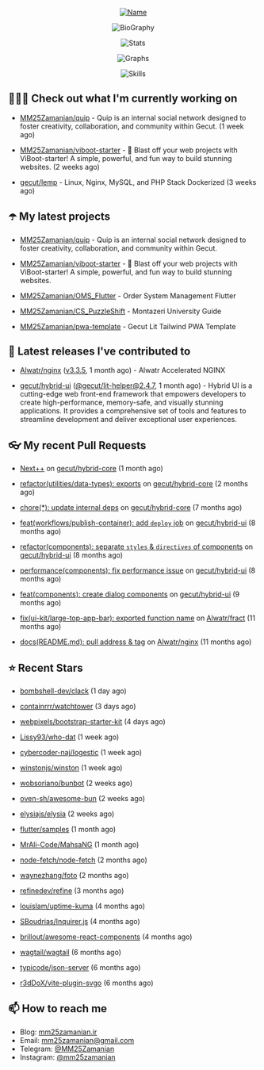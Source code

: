 <p align="center">
  <a href="https://github.com/MM25Zamanian">
    <img
      src="https://readme-typing-svg.demolab.com?font=Comic+Neue&weight=800&size=30&duration=4000&pause=1000&color=04F759&center=true&vCenter=true&multiline=true&repeat=false&width=462&lines=S.+MohammadMahdi+Zamanian"
      alt="Name"
    />
  </a>
</p>

<p align="center">
  <img
    src="https://readme-typing-svg.demolab.com?font=Comic+Neue&duration=4000&pause=1000&color=04F759&center=true&vCenter=true&lines=Junior+Full-Stack+Developer;Focusing+on+Front-End+With+Best+Practice;Trying+to+Learn+SW+Architecture+Patterns"
    alt="BioGraphy"
  />
</p>

<p align="center">
  <img src="https://streak-stats.demolab.com/?user=MM25Zamanian&hide_border=true&border_radius=0&date_format=j%20M%5B%20Y%5D&mode=weekly&card_width=400&background=000802&sideLabels=04F759&dates=04F759&sideNums=04F759&currStreakNum=04F759&ring=04F759&currStreakLabel=04F759&fire=EB4705&hide_longest_streak=true" alt="Stats" />
</p>

<p align="center">
  <img
    src="https://github-readme-activity-graph.vercel.app/graph?username=MM25Zamanian&bg_color=000802&color=04F759&line=04F759&point=ffffff&area=true&hide_border=true"
    alt="Graphs"
  />
</p>

<p align="center">
  <img
    src="https://skillicons.dev/icons?i=androidstudio,arduino,bash,bootstrap,cpp,ts,codepen,css,django,docker,figma,linux,lit,md,mongodb,nginx,nodejs,py,vscode,vite&perline=10"
    alt="Skills"
  />
</p>


## 👨🏻‍💻 Check out what I'm currently working on



- [MM25Zamanian/quip](https://github.com/MM25Zamanian/quip) - Quip is an internal social network designed to foster creativity, collaboration, and community within Gecut.  (1 week ago)

- [MM25Zamanian/viboot-starter](https://github.com/MM25Zamanian/viboot-starter) - 🚀 Blast off your web projects with ViBoot-starter! A simple, powerful, and fun way to build stunning websites. (2 weeks ago)

- [gecut/lemp](https://github.com/gecut/lemp) - Linux, Nginx, MySQL, and PHP Stack Dockerized (3 weeks ago)

## ☂️ My latest projects



- [MM25Zamanian/quip](https://github.com/MM25Zamanian/quip) - Quip is an internal social network designed to foster creativity, collaboration, and community within Gecut. 

- [MM25Zamanian/viboot-starter](https://github.com/MM25Zamanian/viboot-starter) - 🚀 Blast off your web projects with ViBoot-starter! A simple, powerful, and fun way to build stunning websites.

- [MM25Zamanian/OMS_Flutter](https://github.com/MM25Zamanian/OMS_Flutter) - Order System Management Flutter

- [MM25Zamanian/CS_PuzzleShift](https://github.com/MM25Zamanian/CS_PuzzleShift) - Montazeri University Guide

- [MM25Zamanian/pwa-template](https://github.com/MM25Zamanian/pwa-template) - Gecut Lit Tailwind PWA Template

## 🎉 Latest releases I've contributed to



- [Alwatr/nginx](https://github.com/Alwatr/nginx) ([v3.3.5](https://github.com/Alwatr/nginx/releases/tag/v3.3.5), 1 month ago) - Alwatr Accelerated NGINX

- [gecut/hybrid-ui](https://github.com/gecut/hybrid-ui) ([@gecut/lit-helper@2.4.7](https://github.com/gecut/hybrid-ui/releases/tag/%40gecut/lit-helper%402.4.7), 1 month ago) - Hybrid UI is a cutting-edge web front-end framework that empowers developers to create high-performance, memory-safe, and visually stunning applications. It provides a comprehensive set of tools and features to streamline development and deliver exceptional user experiences.

## 👓 My recent Pull Requests



- [Next&#43;&#43;](https://github.com/gecut/hybrid-core/pull/174) on [gecut/hybrid-core](https://github.com/gecut/hybrid-core) (1 month ago)

- [refactor(utilities/data-types): exports](https://github.com/gecut/hybrid-core/pull/173) on [gecut/hybrid-core](https://github.com/gecut/hybrid-core) (2 months ago)

- [chore(*): update internal deps](https://github.com/gecut/hybrid-core/pull/112) on [gecut/hybrid-core](https://github.com/gecut/hybrid-core) (7 months ago)

- [feat(workflows/publish-container): add `deploy` job](https://github.com/gecut/hybrid-ui/pull/85) on [gecut/hybrid-ui](https://github.com/gecut/hybrid-ui) (8 months ago)

- [refactor(components): separate `styles` &amp; `directives` of components](https://github.com/gecut/hybrid-ui/pull/83) on [gecut/hybrid-ui](https://github.com/gecut/hybrid-ui) (8 months ago)

- [performance(components): fix performance issue](https://github.com/gecut/hybrid-ui/pull/58) on [gecut/hybrid-ui](https://github.com/gecut/hybrid-ui) (8 months ago)

- [feat(components): create dialog components](https://github.com/gecut/hybrid-ui/pull/26) on [gecut/hybrid-ui](https://github.com/gecut/hybrid-ui) (9 months ago)

- [fix(ui-kit/large-top-app-bar): exported function name](https://github.com/Alwatr/fract/pull/155) on [Alwatr/fract](https://github.com/Alwatr/fract) (11 months ago)

- [docs(README.md): pull address &amp; tag](https://github.com/Alwatr/nginx/pull/21) on [Alwatr/nginx](https://github.com/Alwatr/nginx) (11 months ago)

## ⭐ Recent Stars



- [bombshell-dev/clack](https://github.com/bombshell-dev/clack) (1 day ago)

- [containrrr/watchtower](https://github.com/containrrr/watchtower) (3 days ago)

- [webpixels/bootstrap-starter-kit](https://github.com/webpixels/bootstrap-starter-kit) (4 days ago)

- [Lissy93/who-dat](https://github.com/Lissy93/who-dat) (1 week ago)

- [cybercoder-naj/logestic](https://github.com/cybercoder-naj/logestic) (1 week ago)

- [winstonjs/winston](https://github.com/winstonjs/winston) (1 week ago)

- [wobsoriano/bunbot](https://github.com/wobsoriano/bunbot) (2 weeks ago)

- [oven-sh/awesome-bun](https://github.com/oven-sh/awesome-bun) (2 weeks ago)

- [elysiajs/elysia](https://github.com/elysiajs/elysia) (2 weeks ago)

- [flutter/samples](https://github.com/flutter/samples) (1 month ago)

- [MrAli-Code/MahsaNG](https://github.com/MrAli-Code/MahsaNG) (1 month ago)

- [node-fetch/node-fetch](https://github.com/node-fetch/node-fetch) (2 months ago)

- [waynezhang/foto](https://github.com/waynezhang/foto) (2 months ago)

- [refinedev/refine](https://github.com/refinedev/refine) (3 months ago)

- [louislam/uptime-kuma](https://github.com/louislam/uptime-kuma) (4 months ago)

- [SBoudrias/Inquirer.js](https://github.com/SBoudrias/Inquirer.js) (4 months ago)

- [brillout/awesome-react-components](https://github.com/brillout/awesome-react-components) (4 months ago)

- [wagtail/wagtail](https://github.com/wagtail/wagtail) (6 months ago)

- [typicode/json-server](https://github.com/typicode/json-server) (6 months ago)

- [r3dDoX/vite-plugin-svgo](https://github.com/r3dDoX/vite-plugin-svgo) (6 months ago)

## 📫 How to reach me

- Blog: [mm25zamanian.ir](https://mm25zamanian.ir)
- Email: [mm25zamanian@gmail.com](mailto://mm25zamanian@gmail.com)
- Telegram: [@MM25Zamanian](https://t.me/MM25Zamanian)
- Instagram: [@mm25zamanian](https://instagram.com/mm25zamanian)

